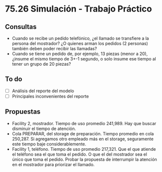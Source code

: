 # 75.26 Simulación - Trabajo Práctico


## Consultas

* Cuando se recibe un pedido telefónico, ¿el llamado se transfiere a la persona del mostrador? ¿O quienes arman los pedidos (2 personas) también deben poder recibir las llamadas?
* Cuando se tiene un pedido de, por ejemplo, 13 piezas (menor a 20), ¿insume el mismo tiempo de 3+-1 segundo, o solo insume ese tiempo al tener un grupo de 20 piezas?

## To do 

- [ ] Análisis del reporte del modelo
- [ ] Principales inconvenientes del reporte

## Propuestas

* Facility 2, mostrador. Tiempo de uso promedio 241,989. Hay que buscar disminuir el tiempo de atención.
* Cola PREPARAR, del storage de preparación. Tiempo promedio en cola 250,287. Si agregamos otro empleado más en el storage, seguramente este tiempo baje considerablemente.
* Facility 1, teléfono. Tiempo de uso promedio 217,321. Que el que atiende el teléfono sea el que toma el pedido. O que el del mostrador sea el único que toma el pedido. Probar la propuesta de interrumpir la atención en el mostrador para priorizar el llamado.
